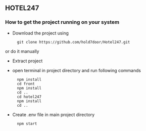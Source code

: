 ## HOTEL247

### How to get the project running on your system
* Download the project using 

        git clone https://github.com/hold7door/Hotel247.git 
or do it manually
* Extract project 
* open terminal in project directory and run following commands

        npm install
        cd front
        npm install
        cd ..
        cd hotel247
        npm install
        cd ..
* Create .env file in main project directory

        npm start